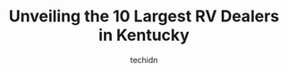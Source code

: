 ---
layout: ampstory
image: https://i0.wp.com/paketmu.com/wp-content/uploads/2023/06/buds-rv-world-0-in-kentucky-1686369018.jpeg?resize=640,853
author: techidn
featured: false
description: Explore the diverse RV Dealer scene in Kentucky, home to an incredible selection of 10 establishments catering to every taste. Whether youre in search of iconic favorites or undiscovered tr
title: Unveiling the 10 Largest RV Dealers in Kentucky
cover:
   title: Unveiling the 10 Largest RV Dealers in Kentucky
   subtitle: RICKPATE
   background: https://paketmu.com/wp-content/uploads/2023/06/buds-rv-world-0-in-kentucky-1686369018.jpeg

pages: 
 - layout: thirds
   top: <h1>#1 Camping World</h1>
   bottom: "<p>Purchasing a camper from Camping World in Georgetown, Ky has been a nightmare. We purchased a brand new Heartland Mallard and within the first month of ownership, it had </p>"
   background: https://paketmu.com/wp-content/uploads/2023/06/buds-rv-world-1-in-kentucky-1686369025.jpeg
   backgroundblur: true
 - layout: thirds
   top: <h1>#2 Owensboro RV</h1>
   bottom: "<p>We were first time buyers. The sales & finance team at Owensboro RV were very helpful in answering all the questions we had, as well as informing us of things we didnt</p>"
   background: https://paketmu.com/wp-content/uploads/2023/06/buds-rv-world-2-in-kentucky-1686369029.jpeg
   cta:
      link: https://paketmu.com/unveiling-the-10-largest-rv-dealers-in-kentucky/
      text: Unveiling the 10 Largest RV Dealers in Kentucky
 - layout: thirds
   top: <h1>#3 Summit RV</h1>
   bottom: "<p>Summit Rv is top notch. They will help you every step of the way, from picking the perfect camper to finalizing the purchase. I would recommend everyone to shop here! Not</p>"
   background: https://paketmu.com/wp-content/uploads/2023/06/buds-rv-world-3-in-kentucky-1686369030.jpeg
   cta:
      link: https://paketmu.com/unveiling-the-10-largest-rv-dealers-in-kentucky/
      text: Unveiling the 10 Largest RV Dealers in Kentucky
 - layout: thirds
   top: <h1>#4 Day Bros RV Sales</h1>
   bottom: "<p>3054 S Laurel Rd, London, KY 40744, United States</p>"
   background: https://images.unsplash.com/photo-1613843873231-1447db182f97?ixlib=rb-4.0.3&ixid=MnwxMjA3fDB8MHxwaG90by1wYWdlfHx8fGVufDB8fHx8&auto=format&fit=crop&w=640&h=853&q=80
   cta:
      link: https://paketmu.com/unveiling-the-10-largest-rv-dealers-in-kentucky/
      text: Unveiling the 10 Largest RV Dealers in Kentucky
 - layout: thirds
   top: <h1>#5 United Motorsports & RV</h1>
   bottom: "<p>1675 N Broadway, Lexington, KY 40505, United States</p>"
   background: https://images.unsplash.com/photo-1604871000636-074fa5117945?ixlib=rb-4.0.3&ixid=MnwxMjA3fDB8MHxwaG90by1wYWdlfHx8fGVufDB8fHx8&auto=format&fit=crop&w=640&h=853&q=80
   cta:
      link: https://paketmu.com/unveiling-the-10-largest-rv-dealers-in-kentucky/
      text: Unveiling the 10 Largest RV Dealers in Kentucky
 - layout: thirds
   top: <h1>#6 Delightful Days RV Center</h1>
   bottom: "<p>13080 Walton-Verona Rd, Walton, KY 41094, United States</p>"
   background: https://images.unsplash.com/photo-1574169208507-84376144848b?ixlib=rb-4.0.3&ixid=MnwxMjA3fDB8MHxwaG90by1wYWdlfHx8fGVufDB8fHx8&auto=format&fit=crop&w=640&h=853&q=80
   cta:
      link: https://paketmu.com/unveiling-the-10-largest-rv-dealers-in-kentucky/
      text: Unveiling the 10 Largest RV Dealers in Kentucky
 - layout: thirds
   top: <h1>#7 Skaggs RV Outlet</h1>
   bottom: "<p>301 Commerce Dr, Elizabethtown, KY 42701, United States</p>"
   background: https://images.unsplash.com/photo-1534312527009-56c7016453e6?ixlib=rb-4.0.3&ixid=MnwxMjA3fDB8MHxwaG90by1wYWdlfHx8fGVufDB8fHx8&auto=format&fit=crop&w=640&h=853&q=80
   cta:
      link: https://paketmu.com/unveiling-the-10-largest-rv-dealers-in-kentucky/
      text: Unveiling the 10 Largest RV Dealers in Kentucky
 - layout: thirds
   middle: Continue reading...
   background: https://images.unsplash.com/photo-1510906594845-bc082582c8cc?ixlib=rb-4.0.3&ixid=MnwxMjA3fDB8MHxwaG90by1wYWdlfHx8fGVufDB8fHx8&auto=format&fit=crop&w=640&h=853&q=80
   cta:
      link: https://paketmu.com/unveiling-the-10-largest-rv-dealers-in-kentucky/
      text: Unveiling the 10 Largest RV Dealers in Kentucky
      
---